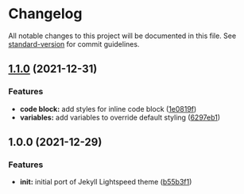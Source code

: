 # Changelog

All notable changes to this project will be documented in this file. See [standard-version](https://github.com/conventional-changelog/standard-version) for commit guidelines.

## [1.1.0](https://github.com/iHarshad/lightspeed/compare/v1.0.0...v1.1.0) (2021-12-31)


### Features

* **code block:** add styles for inline code block ([1e0819f](https://github.com/iHarshad/lightspeed/commit/1e0819f82ec02713dc399c78c99609d7274b5ca4))
* **variables:** add variables to override default styling ([6297eb1](https://github.com/iHarshad/lightspeed/commit/6297eb1888f3e8550223cf0d3b0c33262a7014b7))

## 1.0.0 (2021-12-29)


### Features

* **init:** initial port of Jekyll Lightspeed theme ([b55b3f1](https://github.com/iHarshad/lightspeed/commit/b55b3f117f14ba38a6426eb2684e59640942c844))
